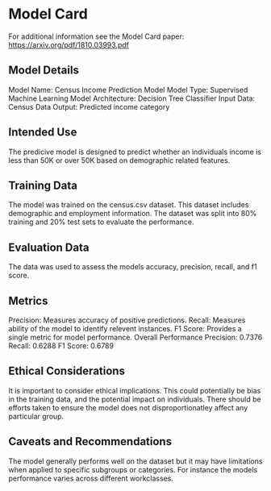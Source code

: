 # Model Card

For additional information see the Model Card paper: https://arxiv.org/pdf/1810.03993.pdf

## Model Details
Model Name: Census Income Prediction Model
Model Type: Supervised Machine Learning
Model Architecture: Decision Tree Classifier
Input Data: Census Data
Output: Predicted income category

## Intended Use
The predicive model is designed to predict whether an individuals income is less than 50K or over 50K based on demographic related features.

## Training Data
The model was trained on the census.csv dataset. This dataset includes demographic and employment information. The dataset was split into 80% training and 20% test sets to evaluate the performance.

## Evaluation Data
The data was used to assess the models accuracy, precision, recall, and f1 score.

## Metrics
Precision: Measures accuracy of positive predictions.
Recall: Measures ability of the model to identify relevent instances.
F1 Score: Provides a single metric for model performance.
Overall Performance
Precision: 0.7376
Recall: 0.6288
F1 Score: 0.6789

## Ethical Considerations
It is important to consider ethical implications. This could potentially be bias in the training data, and the potential impact on individuals. There should be efforts taken to ensure the model does not disproportionatley affect any particular group.
## Caveats and Recommendations
The model generally performs well on the dataset but it may have limitations when applied to specific subgroups or categories. For instance the models performance varies across different workclasses. 

